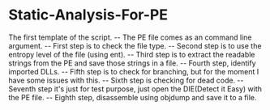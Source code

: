 # Static-Analysis-For-PE


The first template of the script.
   -- The PE file comes as an command line argument.
   -- First step is to check the file type.
   -- Second step is to use the entropy level of the file (using ent).
   -- Third step is to extract the readable strings from the PE and save those strings in a file.
   -- Fourth step, identify imported DLLs.
   -- Fifth step is to check for branching, but for the moment I have some issues with this.
   -- Sixth step is checking for dead code.
   -- Seventh step it's just for test purpose, just open the DIE(Detect it Easy) with the PE file.
   -- Eighth step, disassemble using objdump and save it to a file.
